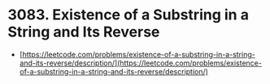 # 3083. Existence of a Substring in a String and Its Reverse

- [https://leetcode.com/problems/existence-of-a-substring-in-a-string-and-its-reverse/description/](https://leetcode.com/problems/existence-of-a-substring-in-a-string-and-its-reverse/description/)
